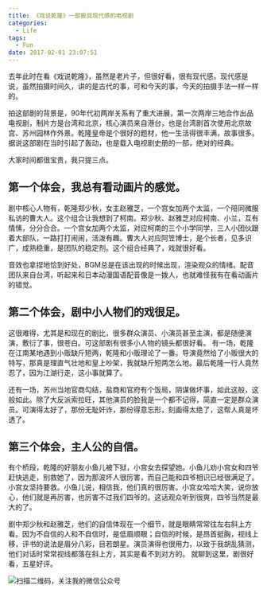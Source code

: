 ```yaml
---
title: 《戏说乾隆》一部极具现代感的电视剧
categories:
  - Life
tags:
  - Fun
date: 2017-02-01 23:07:51
---
```

去年此时在看《戏说乾隆》，虽然是老片子，但很好看，很有现代感。现代感是说，虽然拍摄时间久，讲的是古代的事，可和今天的事，今天的拍摄手法一样一样的。

拍这部剧的背景是，90年代初两岸关系有了重大进展，第一次两岸三地合作出品电视剧，制片方是台湾和北京，核心演员来自港台，也是台湾剧首次使用北京故宫、苏州园林作外景。乾隆皇帝是个很好的题材，他一生活得很丰满，故事很多。据说这部剧在当时引起了轰动，也是载入电视剧史册的一部，绝对的经典。

大家时间都很宝贵，我只提三点。

## 第一个体会，我总有看动画片的感觉。
剧中核心人物有，乾隆郑少秋，女主赵雅芝，一个宫女加两个太监，一个陪同微服私访的曹大人。这个组合让我想到了柯南。郑少秋、赵雅芝对应柯南、小兰，互有情愫，分分合合。一个宫女加两个太监，对应柯南的三个小学同学，三人小团伙跟着大部队，一路打打闹闹，活泼有趣。曹大人对应阿笠博士，是个长者，见多识广，成熟稳重，是团队的稳定剂。这个组合经典了，戏就很好看。

音效也拿捏地恰到好处，BGM总是在该出现的时候出现，渲染观众的情绪。配音团队来自台湾，听起来和日本动漫国语配音像是一拨人，也就难怪我有在看动画片的错觉。

## 第二个体会，剧中小人物们的戏很足。
这很难得，尤其是和现在的剧比，很多群众演员、小演员甚至主演，都是随便演演，敷衍了事，很苍白。可这部剧有很多小人物的镜头都很好看。
有一场，乾隆在江南某地遇到小贩缺斤短两，乾隆和小贩理论了一番。导演竟然给了小贩很大的特写，那真是理直气壮地和皇上吵架，我就缺斤短两怎么地。最后乾隆一行人竟然忍了，因为江湖行走，这小事就算了。

还有一场，苏州当地官商勾结，盐商和官府有个饭局，阴谋做坏事，如此这般，这般如此。除了大反派索拉旺，其他演员的脸我是一个都不记得，简直一定是群众演员。可演得太好了，那份无耻奸诈，那份得意忘形，刻画得太绝了，这帮人真是坏透了。

## 第三个体会，主人公的自信。
有个桥段，乾隆的好朋友小鱼儿被下狱，小宫女去探望她。小鱼儿劝小宫女和四爷赶快逃走，别救她了，因为那波坏人很厉害，而自己能和四爷相识已经很满足了。小宫女坚持要救。小鱼儿说，相信我，他们真的很厉害。小宫女哈哈大笑，说你放心，他们就是再厉害，也厉害不过我们四爷的。这话观众听到很爽，四爷当然是最大的了。

剧中郑少秋和赵雅芝，他们的自信体现在一个细节，就是眼睛常常往左右斜上方看。因为不自信的人和不自信时，是低眉顺眼；自信的时候，是昂首挺胸，视线上移，评书的说法是眉分八彩，目若朗星。演员演得也很用力，以致于我胡乱猜测，他们对话时常常视线都落在斜上方，其实是看不到对方的。
就聊到这里，剧很好看，五星好评。

![扫描二维码，关注我的微信公众号](/images/qrcode_songzheglobal_2017.jpg)
